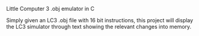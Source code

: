 Little Computer 3 .obj emulator in C

Simply given an LC3 .obj file with 16 bit instructions, this project will display the LC3 simulator through text showing the relevant changes into memory.
